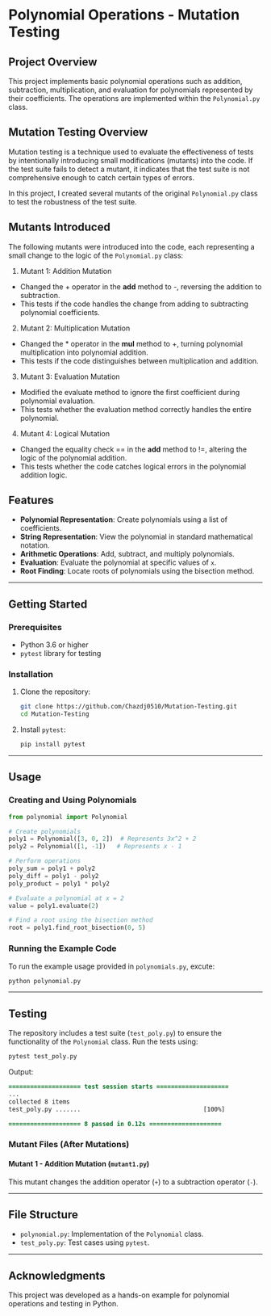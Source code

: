 # Polynomial Operations - Mutation Testing
## Project Overview
This project implements basic polynomial operations such as addition, subtraction, multiplication, and evaluation for polynomials represented by their coefficients. The operations are implemented within the `Polynomial.py` class.

## Mutation Testing Overview
Mutation testing is a technique used to evaluate the effectiveness of tests by intentionally introducing small modifications (mutants) into the code. If the test suite fails to detect a mutant, it indicates that the test suite is not comprehensive enough to catch certain types of errors.

In this project, I created several mutants of the original `Polynomial.py` class to test the robustness of the test suite.

## Mutants Introduced
The following mutants were introduced into the code, each representing a small change to the logic of the `Polynomial.py` class:

1. Mutant 1: Addition Mutation

- Changed the + operator in the __add__ method to -, reversing the addition to subtraction.
- This tests if the code handles the change from adding to subtracting polynomial coefficients.
2. Mutant 2: Multiplication Mutation

- Changed the * operator in the __mul__ method to +, turning polynomial multiplication into polynomial addition.
- This tests if the code distinguishes between multiplication and addition.
3. Mutant 3: Evaluation Mutation

- Modified the evaluate method to ignore the first coefficient during polynomial evaluation.
- This tests whether the evaluation method correctly handles the entire polynomial.
4. Mutant 4: Logical Mutation

- Changed the equality check == in the __add__ method to !=, altering the logic of the polynomial addition.
- This tests whether the code catches logical errors in the polynomial addition logic.

## Features

- **Polynomial Representation**: Create polynomials using a list of coefficients.
- **String Representation**: View the polynomial in standard mathematical notation.
- **Arithmetic Operations**: Add, subtract, and multiply polynomials.
- **Evaluation**: Evaluate the polynomial at specific values of `x`.
- **Root Finding**: Locate roots of polynomials using the bisection method.

---

## Getting Started

### Prerequisites
- Python 3.6 or higher
- `pytest` library for testing

### Installation
1. Clone the repository:
   ```bash
   git clone https://github.com/Chazdj0510/Mutation-Testing.git
   cd Mutation-Testing
2. Install `pytest`:
   ```bash
   pip install pytest

---

## Usage

### Creating and Using Polynomials
```python
from polynomial import Polynomial

# Create polynomials
poly1 = Polynomial([3, 0, 2])  # Represents 3x^2 + 2
poly2 = Polynomial([1, -1])   # Represents x - 1

# Perform operations
poly_sum = poly1 + poly2
poly_diff = poly1 - poly2
poly_product = poly1 * poly2

# Evaluate a polynomial at x = 2
value = poly1.evaluate(2)

# Find a root using the bisection method
root = poly1.find_root_bisection(0, 5)
```

### Running the Example Code
To run the example usage provided in `polynomials.py`, excute:
```bash
python polynomial.py
```

---

## Testing
The repository includes a test suite (`test_poly.py`) to ensure the functionality of the `Polynomial` class. Run the tests using:
```bash
pytest test_poly.py
```

Output:
```diff
==================== test session starts ====================
...
collected 8 items
test_poly.py .......                                  [100%]

==================== 8 passed in 0.12s ====================
```

### Mutant Files (After Mutations)
#### Mutant 1 - Addition Mutation (`mutant1.py`)
This mutant changes the addition operator (`+`) to a subtraction operator (`-`).


---

## File Structure
- `polynomial.py`: Implementation of the `Polynomial` class.
- `test_poly.py`: Test cases using `pytest`.

---

## Acknowledgments
This project was developed as a hands-on example for polynomial operations and testing in Python.
